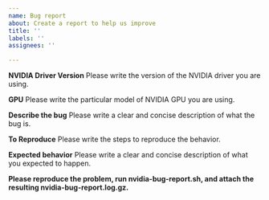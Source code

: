 ```yaml
---
name: Bug report
about: Create a report to help us improve
title: ''
labels: ''
assignees: ''

---
```


**NVIDIA Driver Version**
Please write the version of the NVIDIA driver you are using.

**GPU**
Please write the particular model of NVIDIA GPU you are using.

**Describe the bug**
Please write a clear and concise description of what the bug is.

**To Reproduce**
Please write the steps to reproduce the behavior.

**Expected behavior**
Please write a clear and concise description of what you expected to happen.

**Please reproduce the problem, run nvidia-bug-report.sh, and attach the resulting nvidia-bug-report.log.gz.**

